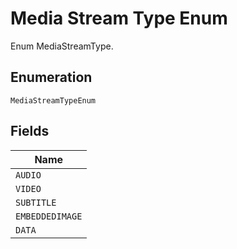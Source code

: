 
# Media Stream Type Enum

Enum MediaStreamType.

## Enumeration

`MediaStreamTypeEnum`

## Fields

| Name |
|  --- |
| `AUDIO` |
| `VIDEO` |
| `SUBTITLE` |
| `EMBEDDEDIMAGE` |
| `DATA` |

